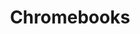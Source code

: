 ---
layout: category
category: Chromebooks
type: category
# details
title: Chromebooks
img: /assets/img/chromebooks.jpg
filters:
  - Dell
---
